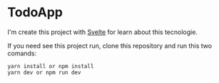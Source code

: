 # TodoApp

I'm create this project with [Svelte](https://svelte.dev) for learn about this tecnologie.

If you need see this project run, clone this repository and run this two comands:

```
yarn install or npm install
yarn dev or npm run dev
```
